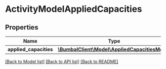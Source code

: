 # ActivityModelAppliedCapacities

## Properties
Name | Type | Description | Notes
------------ | ------------- | ------------- | -------------
**applied_capacities** | [**\BumbalClient\Model\AppliedCapacitiesModel**](AppliedCapacitiesModel.md) |  | [optional] 

[[Back to Model list]](../README.md#documentation-for-models) [[Back to API list]](../README.md#documentation-for-api-endpoints) [[Back to README]](../README.md)


